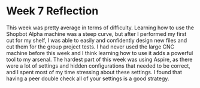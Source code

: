 # Week 7 Reflection

This week was pretty average in terms of difficulty. Learning how to use the Shopbot Alpha machine was a steep curve, but after I performed my first cut for my shelf, I was able to easily and confidently design new files and cut them for the group project tests. I had never used the large CNC machine before this week and I think learning how to use it adds a powerful tool to my arsenal. The hardest part of this week was using Aspire, as there were a lot of settings and hidden configurations that needed to be correct, and I spent most of my time stressing about these settings. I found that having a peer double check all of your settings is a good strategy.